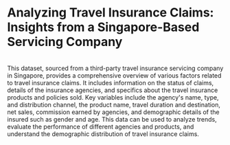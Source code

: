 # Analyzing Travel Insurance Claims: Insights from a Singapore-Based Servicing Company
<br>
This dataset, sourced from a third-party travel insurance servicing company in Singapore, provides a comprehensive overview of various factors related to travel insurance claims. It includes information on the status of claims, details of the insurance agencies, and specifics about the travel insurance products and policies sold. Key variables include the agency's name, type, and distribution channel, the product name, travel duration and destination, net sales, commission earned by agencies, and demographic details of the insured such as gender and age. This data can be used to analyze trends, evaluate the performance of different agencies and products, and understand the demographic distribution of travel insurance claims.
